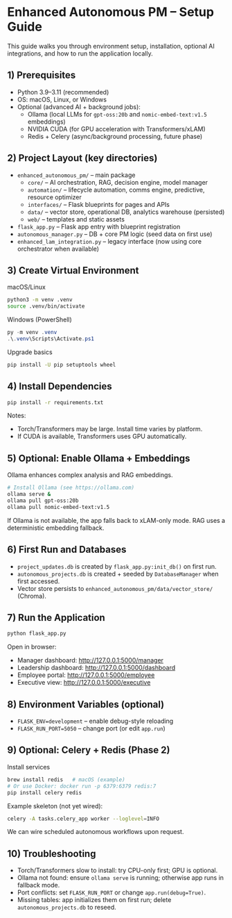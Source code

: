 # Enhanced Autonomous PM – Setup Guide

This guide walks you through environment setup, installation, optional AI integrations, and how to run the application locally.

## 1) Prerequisites
- Python 3.9–3.11 (recommended)
- OS: macOS, Linux, or Windows
- Optional (advanced AI + background jobs):
  - Ollama (local LLMs for `gpt-oss:20b` and `nomic-embed-text:v1.5` embeddings)
  - NVIDIA CUDA (for GPU acceleration with Transformers/xLAM)
  - Redis + Celery (async/background processing, future phase)

## 2) Project Layout (key directories)
- `enhanced_autonomous_pm/` – main package
  - `core/` – AI orchestration, RAG, decision engine, model manager
  - `automation/` – lifecycle automation, comms engine, predictive, resource optimizer
  - `interfaces/` – Flask blueprints for pages and APIs
  - `data/` – vector store, operational DB, analytics warehouse (persisted)
  - `web/` – templates and static assets
- `flask_app.py` – Flask app entry with blueprint registration
- `autonomous_manager.py` – DB + core PM logic (seed data on first use)
- `enhanced_lam_integration.py` – legacy interface (now using core orchestrator when available)

## 3) Create Virtual Environment
macOS/Linux
```bash
python3 -m venv .venv
source .venv/bin/activate
```
Windows (PowerShell)
```powershell
py -m venv .venv
.\.venv\Scripts\Activate.ps1
```

Upgrade basics
```bash
pip install -U pip setuptools wheel
```

## 4) Install Dependencies
```bash
pip install -r requirements.txt
```
Notes:
- Torch/Transformers may be large. Install time varies by platform.
- If CUDA is available, Transformers uses GPU automatically.

## 5) Optional: Enable Ollama + Embeddings
Ollama enhances complex analysis and RAG embeddings.
```bash
# Install Ollama (see https://ollama.com)
ollama serve &
ollama pull gpt-oss:20b
ollama pull nomic-embed-text:v1.5
```
If Ollama is not available, the app falls back to xLAM-only mode. RAG uses a deterministic embedding fallback.

## 6) First Run and Databases
- `project_updates.db` is created by `flask_app.py:init_db()` on first run.
- `autonomous_projects.db` is created + seeded by `DatabaseManager` when first accessed.
- Vector store persists to `enhanced_autonomous_pm/data/vector_store/` (Chroma).

## 7) Run the Application
```bash
python flask_app.py
```
Open in browser:
- Manager dashboard: http://127.0.0.1:5000/manager
- Leadership dashboard: http://127.0.0.1:5000/dashboard
- Employee portal: http://127.0.0.1:5000/employee
- Executive view: http://127.0.0.1:5000/executive

## 8) Environment Variables (optional)
- `FLASK_ENV=development` – enable debug-style reloading
- `FLASK_RUN_PORT=5050` – change port (or edit `app.run`)

## 9) Optional: Celery + Redis (Phase 2)
Install services
```bash
brew install redis   # macOS (example)
# Or use Docker: docker run -p 6379:6379 redis:7
pip install celery redis
```
Example skeleton (not yet wired):
```bash
celery -A tasks.celery_app worker --loglevel=INFO
```
We can wire scheduled autonomous workflows upon request.

## 10) Troubleshooting
- Torch/Transformers slow to install: try CPU-only first; GPU is optional.
- Ollama not found: ensure `ollama serve` is running; otherwise app runs in fallback mode.
- Port conflicts: set `FLASK_RUN_PORT` or change `app.run(debug=True)`.
- Missing tables: app initializes them on first run; delete `autonomous_projects.db` to reseed.

